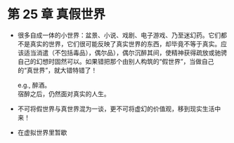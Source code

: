 # 第 25 章 真假世界

- 很多自成一体的小世界：盆景、小说、戏剧、电子游戏、乃至迷幻药。它们都不是真实的世界，它们很可能反映了真实世界的东西，却毕竟不等于真实。应该适当消遣（不包括毒品），偶尔品），偶尔沉醉其间，使精神获得疏放或驰骋自己的幻想时固然可以。如果错把那个由别人构筑的“假世界”，当做自己的“真世界”，就大错特错了！

  e.g., 醉酒。  
   宿醉之后，仍然面对真实的人生。

- 不可将假世界与真世界混为一谈，更不可将虚幻的价值观，移到现实生活中来！
- 在虚拟世界里暂歇
